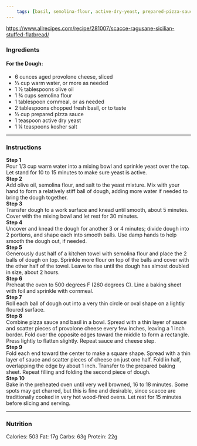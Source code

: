 ```yaml
---
	tags: [basil, semolina-flour, active-dry-yeast, prepared-pizza-sauce, salt, olive-oil, cheese, provolone, corn]
---
```


https://www.allrecipes.com/recipe/281007/scacce-ragusane-sicilian-stuffed-flatbread/

### Ingredients

#### For the Dough:  
* 6 ounces aged provolone cheese, sliced
* ⅓ cup warm water, or more as needed
* 1 ½ tablespoons olive oil
* 1 ¾ cups semolina flour
* 1 tablespoon cornmeal, or as needed
* 2 tablespoons chopped fresh basil, or to taste
* ½ cup prepared pizza sauce
* 1 teaspoon active dry yeast
* 1 ¼ teaspoons kosher salt

---

### Instructions

**Step 1**  
Pour 1/3 cup warm water into a mixing bowl and sprinkle yeast over the top. Let stand for 10 to 15 minutes to make sure yeast is active.  
**Step 2**  
Add olive oil, semolina flour, and salt to the yeast mixture. Mix with your hand to form a relatively stiff ball of dough, adding more water if needed to bring the dough together.  
**Step 3**  
Transfer dough to a work surface and knead until smooth, about 5 minutes. Cover with the mixing bowl and let rest for 30 minutes.  
**Step 4**  
Uncover and knead the dough for another 3 or 4 minutes; divide dough into 2 portions, and shape each into smooth balls. Use damp hands to help smooth the dough out, if needed.  
**Step 5**  
Generously dust half of a kitchen towel with semolina flour and place the 2 balls of dough on top. Sprinkle more flour on top of the balls and cover with the other half of the towel. Leave to rise until the dough has almost doubled in size, about 2 hours.  
**Step 6**  
Preheat the oven to 500 degrees F (260 degrees C). Line a baking sheet with foil and sprinkle with cornmeal.  
**Step 7**  
Roll each ball of dough out into a very thin circle or oval shape on a lightly floured surface.  
**Step 8**  
Combine pizza sauce and basil in a bowl. Spread with a thin layer of sauce and scatter pieces of provolone cheese every few inches, leaving a 1 inch border. Fold over the opposite edges toward the middle to form a rectangle. Press lightly to flatten slightly. Repeat sauce and cheese step.  
**Step 9**  
Fold each end toward the center to make a square shape. Spread with a thin layer of sauce and scatter pieces of cheese on just one half. Fold in half, overlapping the edge by about 1 inch. Transfer to the prepared baking sheet. Repeat filling and folding the second piece of dough.  
**Step 10**  
Bake in the preheated oven until very well browned, 16 to 18 minutes. Some spots may get charred, but this is fine and desirable, since scacce are traditionally cooked in very hot wood-fired ovens. Let rest for 15 minutes before slicing and serving.  

---

### Nutrition

Calories: 503  Fat: 17g  Carbs: 63g  Protein: 22g  
